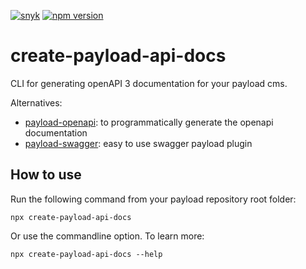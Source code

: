 [![snyk](https://snyk.io/test/github/teunmooij/payload-tools/badge.svg)](https://snyk.io/test/github/teunmooij/payload-tools)
[![npm version](https://badge.fury.io/js/create-payload-api-docs.svg)](https://badge.fury.io/js/create-payload-api-docs)

# create-payload-api-docs

CLI for generating openAPI 3 documentation for your payload cms.

Alternatives:

- [payload-openapi](https://www.npmjs.com/package/payload-swagger): to programmatically generate the openapi documentation
- [payload-swagger](https://www.npmjs.com/package/payload-swagger): easy to use swagger payload plugin

## How to use

Run the following command from your payload repository root folder:

```shell
npx create-payload-api-docs
```

Or use the commandline option. To learn more:

```shell
npx create-payload-api-docs --help
```
